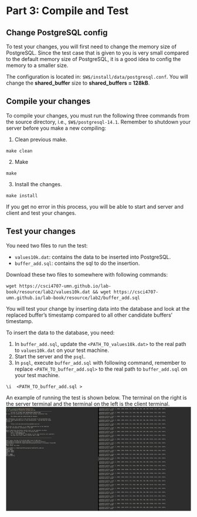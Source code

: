 # Part 3: Compile and Test

## Change PostgreSQL config
To test your changes, you will first need to change the memory size of PostgreSQL. Since the test case that is given to you is very small compared to the default memory size of PostgreSQL, it is a good idea to config the memory to a smaller size. 

The configuration is located in: `$W$/install/data/postgresql.conf`. You will change the **shared_buffer** size to **shared_buffers = 128kB**.

## Compile your changes
To compile your changes, you must run the following three commands from the source directory, i.e., `$W$/postgresql-14.1`. Remember to shutdown your server before you make a new compiling:

1. Clean previous make.

<pre><code>make clean</code></pre>

2. Make

<pre><code>make</code></pre>

3. Install the changes. 
   
<pre><code>make install</code></pre>

If you get no error in this process, you will be able to start and server and client and test your changes. 

## Test your changes
You need two files to run the test:
- `values10k.dat`: contains the data to be inserted into PostgreSQL.
- `buffer_add.sql`: contains the sql to do the insertion.

Download these two files to somewhere with following commands:
<pre><code>wget https://csci4707-umn.github.io/lab-book/resource/lab2/values10k.dat && wget https://csci4707-umn.github.io/lab-book/resource/lab2/buffer_add.sql</code></pre>

You will test your change by inserting data into the database and look at the replaced buffer’s timestamp compared to all other candidate buffers’ timestamp. 

To insert the data to the database, you need:
1. In `buffer_add.sql`, update the `<PATH_TO_values10k.dat>` to the real path to `values10k.dat` on your test machine. 
2. Start the server and the `psql`.
3. In `psql`, execute `buffer_add.sql` with following command, remember to replace `<PATH_TO_buffer_add.sql>` to the real path to `buffer_add.sql` on your test machine. 
<pre><code>\i  &#60;PATH_TO_buffer_add.sql &#62;</code></pre>

An example of running the test is shown below. The terminal on the right is the server terminal and the terminal on the left is the client terminal. 
![mru-test](./figure/mru-test.png)